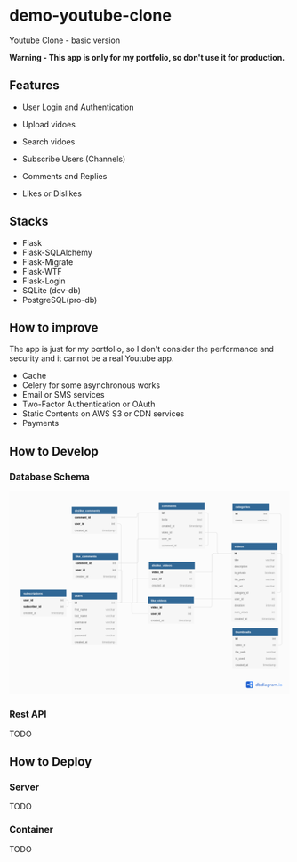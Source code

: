 # demo-youtube-clone
Youtube Clone - basic version

**Warning - This app is only for my portfolio, so don't use it for production.**

## Features

* User Login and Authentication

* Upload vidoes

* Search vidoes

* Subscribe Users (Channels)

* Comments and Replies

* Likes or Dislikes


## Stacks

* Flask
* Flask-SQLAlchemy
* Flask-Migrate
* Flask-WTF
* Flask-Login
* SQLite (dev-db)
* PostgreSQL(pro-db)


## How to improve

The app is just for my portfolio, so I don't consider the performance and security and it cannot be a real Youtube app.

* Cache
* Celery for some asynchronous works
* Email or SMS services
* Two-Factor Authentication or OAuth
* Static Contents on AWS S3 or CDN services
* Payments 


## How to Develop 

### Database Schema
![Database Schema](/schema.png)

### Rest API

TODO


## How to Deploy

### Server
TODO



### Container
TODO

